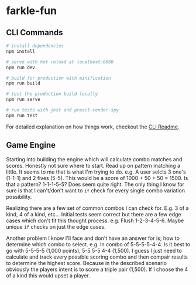 # farkle-fun

## CLI Commands

``` bash
# install dependencies
npm install

# serve with hot reload at localhost:8080
npm run dev

# build for production with minification
npm run build

# test the production build locally
npm run serve

# run tests with jest and preact-render-spy 
npm run test
```

For detailed explanation on how things work, checkout the [CLI Readme](https://github.com/developit/preact-cli/blob/master/README.md).


## Game Engine

Starting into building the engine which will calculate combo matches and scores. Honestly not sure where to start. Read up on pattern matching a little. It seems to me that is what I'm trying to do. e.g. A user selcts 3 one's (1-1-1) and 2 fives (5-5). This would be a score of 1000 + 50 + 50 = 1500. Is that a pattern? 1-1-1-5-5? Does seem quite right. The only thing I know for sure is that I can't/don't want to `if` check for every single combo variation possibility.

Realizing there are a few set of common combos I can check for. E.g. 3 of a kind, 4 of a kind, etc... Initial tests seem correct but there are a few edge cases which don't fit this thought process. e.g. Flush 1-2-3-4-5-6. Maybe unique `if` checks on just the edge cases. 

Another problem I know I'll face and don't have an answer for is; how to determine which combo to select. e.g. In combo of 5-5-5-5-4-4. Is it best to go with 5-5-5-5 (1,000 points), 5-5 5-5 4-4 (1,500). I guess I just need to calculate and track every possible scoring combo and then compair results to determine the highest score. Because in the described scenario obviously the players intent is to score a triple pair (1,500). If I choose the 4 of a kind this would upset a player.